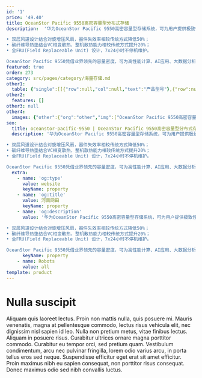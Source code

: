 ```yaml
---
id: '1'
price: '49.40'
title: OceanStor Pacific 9550高密容量型分布式存储
description:  '华为OceanStor Pacific 9550高密容量型存储系统，可为用户提供极致性价比的数据存储服务。在每个5U的机箱中集成2个存储节点，采用HDD大容量主存，每机箱可提供720TB至1680TB超大裸容量，相比通用存储型服务器可降低62.5%的机柜空间占用。它广泛适用于海量非结构化数据存储，且可与OceanStor Pacific 9950高密性能型存储配合形成数据分级存储方案，最大程度帮助用户优化投资。关键特点：

• 双层风道设计结合对旋增压风扇，器件失效率相较传统方式降低50%；
• 碳纤维导热垫结合VC相变散热，整机散热能力相较传统方式提升20%；
• 全FRU(Field Replaceable Unit) 设计，7x24小时不停机维护。

OceanStor Pacific 9550凭借业界领先的容量密度，可为高性能计算、AI应用、大数据分析、海量数据长期备份与归档等场景提供高可用数据存取服务。'
featured: true
order: 273
category: src/pages/category/海量存储.md
other1: 
  table: {"single":[[{"row":null,"col":null,"text":"产品型号"},{"row":null,"col":null,"text":"OceanStor Pacific 9550"}],[{"row":null,"col":null,"text":"系统架构"},{"row":null,"col":null,"text":"全对称分布式架构"}],[{"row":null,"col":null,"text":"存储访问协议"},{"row":null,"col":null,"text":"NFS、SMB、POSIX、MPI-IO、HDFS和S3等"}],[{"row":null,"col":null,"text":"每机箱裸容量"},{"row":null,"col":null,"text":"720 TB～1680 TB"}],[{"row":null,"col":null,"text":"每机箱高度"},{"row":null,"col":null,"text":"5U"}],[{"row":null,"col":null,"text":"每机箱节点数"},{"row":null,"col":null,"text":"2"}],[{"row":null,"col":null,"text":"每节点最大主存盘数"},{"row":null,"col":null,"text":"60"}],[{"row":null,"col":null,"text":"主存盘类型"},{"row":null,"col":null,"text":"3.5英寸SATA HDD或NL-SAS HDD"}],[{"row":null,"col":null,"text":"每节点处理器"},{"row":null,"col":null,"text":"鲲鹏920处理器"}],[{"row":null,"col":null,"text":"每节点最大内存"},{"row":null,"col":null,"text":"256 GB"}],[{"row":null,"col":null,"text":"每节点最大缓存"},{"row":null,"col":null,"text":"4个Half-Palm NVMe SSD"}],[{"row":null,"col":null,"text":"每节点系统盘"},{"row":null,"col":null,"text":"2个480 GB SSD"}],[{"row":null,"col":null,"text":"前端业务网络类型*"},{"row":null,"col":null,"text":"•10 GE、25 GE或100 GE TCP/IP\n•100 GE RoCE\n•100 Gb/s EDR/HDR InfiniBand"}],[{"row":null,"col":null,"text":"存储互联网络类型"},{"row":null,"col":null,"text":"25 GE RoCE"}],[{"row":null,"col":null,"text":"数据冗余保护机制"},{"row":null,"col":null,"text":"纠删码(Erasure Coding)：支持N+M冗余保护，M支持2、3或4"}],[{"row":null,"col":null,"text":"数据自愈"},{"row":null,"col":null,"text":"自动并行重构，效率可达2TB/小时"}],[{"row":null,"col":null,"text":"关键特性"},{"row":null,"col":null,"text":"配额（SmartQuota）、分级存储（SmartTier）、 服务质量（SmartQoS）、负载均衡（SmartEqualizer）、 多租户（SmartMulti-Tenant）、数据加密（SmartEncryption）、 审计日志（SmartAuditlog）、快照（HyperSnap）、 异步复制（HyperReplication）、元数据检索（SmartIndexing）、 回收站（Recycle Bin）、多协议互通（SmartInterworking）、 端到端数据完整性校验（DIF）、多版本（Object Versioning）*、 智能纳管（SmartTakeover）*"}],[{"row":null,"col":null,"text":"存储管理软件"},{"row":null,"col":null,"text":"设备管理（DeviceManager） ，远程维护管理（eService）"}],[{"row":null,"col":null,"text":"机箱尺寸（高×宽×深）"},{"row":null,"col":null,"text":"219.5 mm x 447 mm x 1030 mm"}],[{"row":null,"col":null,"text":"每机箱最大重量（含硬盘）"},{"row":null,"col":null,"text":"≤164 kg"}],[{"row":null,"col":null,"text":"工作环境温度"},{"row":null,"col":null,"text":"5℃～35℃"}],[{"row":null,"col":null,"text":"工作环境湿度"},{"row":null,"col":null,"text":"5% RH～90% RH，无凝露"}]]}
other2:
  features: []
other3: null
other4:
  images: {"other":{"org":"other","img":["OceanStor Pacific 9550高密容量型分布式存储.png"]}}
seo:
  title: oceanstor-pacific-9550 | OceanStor Pacific 9550高密容量型分布式存储 | 容量型 | OceanStor Pacific 系列存储 | 海量存储 | 数据存储
  description: '华为OceanStor Pacific 9550高密容量型存储系统，可为用户提供极致性价比的数据存储服务。在每个5U的机箱中集成2个存储节点，采用HDD大容量主存，每机箱可提供720TB至1680TB超大裸容量，相比通用存储型服务器可降低62.5%的机柜空间占用。它广泛适用于海量非结构化数据存储，且可与OceanStor Pacific 9950高密性能型存储配合形成数据分级存储方案，最大程度帮助用户优化投资。关键特点：

• 双层风道设计结合对旋增压风扇，器件失效率相较传统方式降低50%；
• 碳纤维导热垫结合VC相变散热，整机散热能力相较传统方式提升20%；
• 全FRU(Field Replaceable Unit) 设计，7x24小时不停机维护。

OceanStor Pacific 9550凭借业界领先的容量密度，可为高性能计算、AI应用、大数据分析、海量数据长期备份与归档等场景提供高可用数据存取服务。'
  extra:
    - name: 'og:type'
      value: website
      keyName: property
    - name: 'og:title'
      value: 河南网田
      keyName: property
    - name: 'og:description'
      value: '华为OceanStor Pacific 9550高密容量型存储系统，可为用户提供极致性价比的数据存储服务。在每个5U的机箱中集成2个存储节点，采用HDD大容量主存，每机箱可提供720TB至1680TB超大裸容量，相比通用存储型服务器可降低62.5%的机柜空间占用。它广泛适用于海量非结构化数据存储，且可与OceanStor Pacific 9950高密性能型存储配合形成数据分级存储方案，最大程度帮助用户优化投资。关键特点：

• 双层风道设计结合对旋增压风扇，器件失效率相较传统方式降低50%；
• 碳纤维导热垫结合VC相变散热，整机散热能力相较传统方式提升20%；
• 全FRU(Field Replaceable Unit) 设计，7x24小时不停机维护。

OceanStor Pacific 9550凭借业界领先的容量密度，可为高性能计算、AI应用、大数据分析、海量数据长期备份与归档等场景提供高可用数据存取服务。'
      keyName: property
    - name: Robots
      value: all
template: product
---
```


# Nulla suscipit

Aliquam quis laoreet lectus. Proin non mattis nulla, quis posuere mi. Mauris venenatis, magna at pellentesque commodo, lectus risus vehicula elit, nec dignissim nisl sapien id leo. Nulla non pretium metus, vitae finibus lectus. Aliquam in posuere risus. Curabitur ultrices ornare magna porttitor commodo. Curabitur eu tempor orci, sed pretium quam. Vestibulum condimentum, arcu nec pulvinar fringilla, lorem odio varius arcu, in porta tellus eros sed neque. Suspendisse efficitur eget erat sit amet efficitur. Proin maximus nibh eu sapien consequat, non porttitor risus consequat. Donec maximus odio sed nibh convallis luctus.